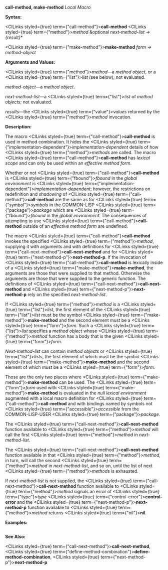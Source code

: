 **call-method, make-method** *Local Macro* 



**Syntax:** 



<ClLinks styled={true} term={"call-method"}><b>call-method</b></ClLinks> <ClLinks styled={true} term={"method"}><i>method</i></ClLinks> &amp;optional *next-method-list → \{result\}*\* 



<ClLinks styled={true} term={"make-method"}><b>make-method</b></ClLinks> *form → method-object* 



**Arguments and Values:** 



<ClLinks styled={true} term={"method"}><i>method</i></ClLinks>—a *method object*, or a <ClLinks styled={true} term={"list"}><i>list</i></ClLinks> (see below); not evaluated. 



*method-object*—a *method object*. 



*next-method-list*—a <ClLinks styled={true} term={"list"}><i>list</i></ClLinks> of *method objects*; not evaluated. 



*results*—the <ClLinks styled={true} term={"value"}><i>values</i></ClLinks> returned by the <ClLinks styled={true} term={"method"}><i>method</i></ClLinks> invocation. 



**Description:** 



The macro <ClLinks styled={true} term={"call-method"}><b>call-method</b></ClLinks> is used in method combination. It hides the <ClLinks styled={true} term={"implementation-dependent"}><i>implementation-dependent</i></ClLinks> details of how <ClLinks styled={true} term={"method"}><i>methods</i></ClLinks> are called. The macro <ClLinks styled={true} term={"call-method"}><b>call-method</b></ClLinks> has *lexical scope* and can only be used within an *effective method form*. 



Whether or not <ClLinks styled={true} term={"call-method"}><b>call-method</b></ClLinks> is <ClLinks styled={true} term={"fbound"}><i>fbound</i></ClLinks> in the *global environment* is <ClLinks styled={true} term={"implementation-dependent"}><i>implementation-dependent</i></ClLinks>; however, the restrictions on redefinition and *shadowing* of <ClLinks styled={true} term={"call-method"}><b>call-method</b></ClLinks> are the same as for <ClLinks styled={true} term={"symbol"}><i>symbols</i></ClLinks> in the COMMON-LISP <ClLinks styled={true} term={"package"}><i>package</i></ClLinks> which are <ClLinks styled={true} term={"fbound"}><i>fbound</i></ClLinks> in the *global environment*. The consequences of attempting to use <ClLinks styled={true} term={"call-method"}><b>call-method</b></ClLinks> outside of an *effective method form* are undefined. 



The macro <ClLinks styled={true} term={"call-method"}><b>call-method</b></ClLinks> invokes the specified <ClLinks styled={true} term={"method"}><i>method</i></ClLinks>, supplying it with arguments and with definitions for <ClLinks styled={true} term={"call-next-method"}><b>call-next-method</b></ClLinks> and for <ClLinks styled={true} term={"next-method-p"}><b>next-method-p</b></ClLinks>. If the invocation of <ClLinks styled={true} term={"call-method"}><b>call-method</b></ClLinks> is lexically inside of a <ClLinks styled={true} term={"make-method"}><b>make-method</b></ClLinks>, the arguments are those that were supplied to that method. Otherwise the arguments are those that were supplied to the generic function. The definitions of <ClLinks styled={true} term={"call-next-method"}><b>call-next-method</b></ClLinks> and <ClLinks styled={true} term={"next-method-p"}><b>next-method-p</b></ClLinks> rely on the specified *next-method-list*. 



If <ClLinks styled={true} term={"method"}><i>method</i></ClLinks> is a <ClLinks styled={true} term={"list"}><i>list</i></ClLinks>, the first element of the <ClLinks styled={true} term={"list"}><i>list</i></ClLinks> must be the symbol <ClLinks styled={true} term={"make-method"}><b>make-method</b></ClLinks> and the second element must be a <ClLinks styled={true} term={"form"}><i>form</i></ClLinks>. Such a <ClLinks styled={true} term={"list"}><i>list</i></ClLinks> specifies a *method object* whose <ClLinks styled={true} term={"method"}><i>method</i></ClLinks> function has a body that is the given <ClLinks styled={true} term={"form"}><i>form</i></ClLinks>. 



*Next-method-list* can contain *method objects* or <ClLinks styled={true} term={"list"}><i>lists</i></ClLinks>, the first element of which must be the symbol <ClLinks styled={true} term={"make-method"}><b>make-method</b></ClLinks> and the second element of which must be a <ClLinks styled={true} term={"form"}><i>form</i></ClLinks>. 



Those are the only two places where <ClLinks styled={true} term={"make-method"}><b>make-method</b></ClLinks> can be used. The <ClLinks styled={true} term={"form"}><i>form</i></ClLinks> used with <ClLinks styled={true} term={"make-method"}><b>make-method</b></ClLinks> is evaluated in the *null lexical environment* augmented with a local macro definition for <ClLinks styled={true} term={"call-method"}><b>call-method</b></ClLinks> and with bindings named by symbols not <ClLinks styled={true} term={"accessible"}><i>accessible</i></ClLinks> from the COMMON-LISP-USER <ClLinks styled={true} term={"package"}><i>package</i></ClLinks>. 



The <ClLinks styled={true} term={"call-next-method"}><b>call-next-method</b></ClLinks> function available to <ClLinks styled={true} term={"method"}><i>method</i></ClLinks> will call the first <ClLinks styled={true} term={"method"}><i>method</i></ClLinks> in *next-method-list*. 



 



 



The <ClLinks styled={true} term={"call-next-method"}><b>call-next-method</b></ClLinks> function available in that <ClLinks styled={true} term={"method"}><i>method</i></ClLinks>, in turn, will call the second <ClLinks styled={true} term={"method"}><i>method</i></ClLinks> in *next-method-list*, and so on, until the list of next <ClLinks styled={true} term={"method"}><i>methods</i></ClLinks> is exhausted. 



If *next-method-list* is not supplied, the <ClLinks styled={true} term={"call-next-method"}><b>call-next-method</b></ClLinks> function available to <ClLinks styled={true} term={"method"}><i>method</i></ClLinks> signals an error of <ClLinks styled={true} term={"type"}><i>type</i></ClLinks> <ClLinks styled={true} term={"control-error"}><b>control-error</b></ClLinks> and the <ClLinks styled={true} term={"next-method-p"}><b>next-method-p</b></ClLinks> function available to <ClLinks styled={true} term={"method"}><i>method</i></ClLinks> returns <ClLinks styled={true} term={"nil"}><b>nil</b></ClLinks>. 



**Examples:**
```lisp

```
**See Also:** 



<ClLinks styled={true} term={"call-next-method"}><b>call-next-method</b></ClLinks>, <ClLinks styled={true} term={"define-method-combination"}><b>define-method-combination</b></ClLinks>, <ClLinks styled={true} term={"next-method-p"}><b>next-method-p</b></ClLinks> 



